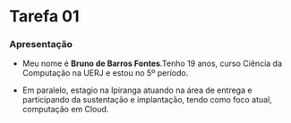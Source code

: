 # Tarefa 01

### Apresentação

- Meu nome é **Bruno de Barros Fontes**.Tenho 19 anos, curso Ciência da Computação na UERJ e estou no 5º período.

- Em paralelo, estagio na Ipiranga atuando na área de entrega e participando da sustentação e implantação, tendo como foco atual, computação em Cloud.
